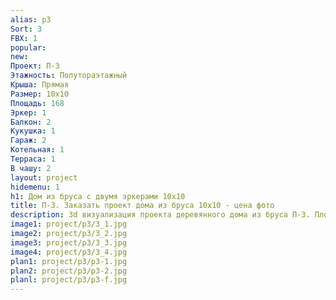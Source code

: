 ```yaml
---
alias: p3
Sort: 3
FBX: 1
popular: 
new: 
Проект: П-3
Этажность: Полутораэтажный
Крыша: Прямая
Размер: 10х10
Площадь: 168
Эркер: 1
Балкон: 2
Кукушка: 1
Гараж: 2
Котельная: 1
Терраса: 1
В чашу: 2
layout: project
hidemenu: 1
h1: Дом из бруса с двумя эркерами 10х10
title: П-3. Заказать проект дома из бруса 10х10 - цена фото
description: 3d визуализация проекта деревянного дома из бруса П-3. Площадь 168 м2, размер 10х10. Вы можете внести любые изменения в проект.
image1: project/p3/3_1.jpg
image2: project/p3/3_2.jpg
image3: project/p3/3_3.jpg
image4: project/p3/3_4.jpg
plan1: project/p3/p3-1.jpg
plan2: project/p3/p3-2.jpg
planl: project/p3/p3-f.jpg
---
```

